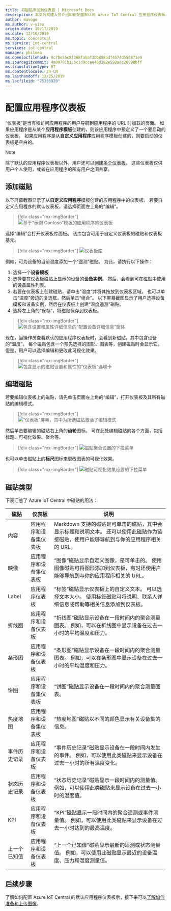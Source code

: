 ```yaml
---
title: 将磁贴添加到仪表板 | Microsoft Docs
description: 本文为构建人员介绍如何配置默认的 Azure IoT Central 应用程序仪表板。
author: mavoge
ms.author: v-yiso
origin.date: 10/17/2019
ms.date: 12/16/2019
ms.topic: conceptual
ms.service: iot-central
services: iot-central
manager: philmea
ms.openlocfilehash: 8c7be55c8f368fabaf3bb898adf4574d550871e9
ms.sourcegitcommit: 4a09701b1cbc1d9ccee46d282e592aec26998bff
ms.translationtype: HT
ms.contentlocale: zh-CN
ms.lasthandoff: 12/25/2019
ms.locfileid: "75335920"
---
```

# <a name="configure-the-application-dashboard"></a>配置应用程序仪表板

“仪表板”是当有权访问应用程序的用户导航到应用程序的 URL 时加载的页面。  如果应用程序是从某个**应用程序模板**创建的，则该应用程序中预定义了一个要启动的仪表板。 如果应用程序是从**自定义应用程序**应用程序模板创建的，则要启动的仪表板是空白的。

> [!NOTE]
> 除了默认的应用程序仪表板以外，用户还可以[创建多个仪表板](howto-create-personal-dashboards.md)。 这些仪表板仅供用户个人使用，或者在应用程序的所有用户之间共享。 

## <a name="add-tiles"></a>添加磁贴

以下屏幕截图显示了从**自定义应用程序**模板创建的应用程序中的仪表板。 若要自定义应用程序的默认仪表板，请选择页面左上角的“编辑”。 

> [!div class="mx-imgBorder"]
> ![基于“示例 Contoso”模板的应用程序的仪表板](media/howto-add-tiles-to-your-dashboard/dashboard-sample-contoso.png)

选择“编辑”会打开仪表板库面板。  该库包含可用于自定义仪表板的磁贴和仪表板基元。

> [!div class="mx-imgBorder"]
> ![仪表板库](media/howto-add-tiles-to-your-dashboard/dashboard-library.png)

例如，可为设备的当前温度添加一个“遥测”磁贴。  为此，请执行以下操作：
1. 选择一个**设备模板**
1. 选择要在仪表板磁贴上显示的设备的**设备实例**。 然后，会看到可在磁贴中使用的设备属性列表。
1. 若要在仪表板上创建磁贴，请单击“温度”并将其拖放到仪表板区域。  也可以单击“温度”旁边的复选框，然后单击“组合”。   以下屏幕截图显示了用户选择设备模板和设备实例，然后在仪表板上创建“温度遥测”磁贴。
1. 选择左上角的“保存”，将磁贴保存到仪表板。 

> [!div class="mx-imgBorder"]
> ![包含设置和属性详细信息的“配置设备详细信息”窗体](media/howto-add-tiles-to-your-dashboard/device-details.png)

现在，当操作员查看默认的应用程序仪表板时，会看到新磁贴，其中包含设备的“温度”。  每个磁贴包含一个预先选择的图形、图表等，创建磁贴时会显示它。 但是，用户可以选择编辑和更改此可视化效果。 

> [!div class="mx-imgBorder"]
> ![包含显示的磁贴设置和属性的“仪表板”选项卡](media/howto-add-tiles-to-your-dashboard/settings-and-properties.png)


## <a name="edit-tiles"></a>编辑磁贴

若要编辑仪表板上的磁贴，请先单击页面左上角的“编辑”，打开仪表板及其所有磁贴的编辑模式。  

> [!div class="mx-imgBorder"]
> ![“仪表板”屏幕，其中为所选磁贴激活了编辑模式](media/howto-add-tiles-to-your-dashboard/edit-mode.png)

然后单击要编辑的磁贴右上角的**齿轮**图标。 可在此处编辑磁贴的各个方面，包括标题、可视化效果、聚合等。

> [!div class="mx-imgBorder"]
> ![磁贴聚合设置的下拉菜单](media/howto-add-tiles-to-your-dashboard/aggregation-settings.png)

也可以单击磁贴上的**标尺**图标来更改图表的可视化效果。

> [!div class="mx-imgBorder"]
> ![磁贴可视化效果设置的下拉菜单](media/howto-add-tiles-to-your-dashboard/visualization-settings.png)

## <a name="tile-types"></a>磁贴类型

下表汇总了 Azure IoT Central 中磁贴的用法：
 
| 磁贴 | 仪表板 | 说明
| ----------- | ------- | ------- |
| 内容 | 应用程序和设备集仪表板 |Markdown 支持的磁贴是可单击的磁贴，其中会显示标题和说明文本。 还可以使用此磁贴作为链接磁贴，使用户能够导航到与你的应用程序相关的 URL。|
| 映像 | 应用程序和设备集仪表板 |“图像”磁贴显示自定义图像，是可单击的。 使用图像磁贴可将图形添加到仪表板，有时还使用户能够导航到与你的应用程序相关的 URL。|
| Label | 应用程序仪表板 |“标签”磁贴显示仪表板上的自定义文本。 可以选择文本大小。 使用标签磁贴可将说明、联系人详细信息或帮助等相关信息添加到仪表板。|
| 折线图 | 应用程序和设备仪表板 |“折线图”磁贴显示设备在一段时间内的聚合测量图表。 例如，可以在折线图中显示设备在过去一小时的平均温度和压力。|
| 条形图 | 应用程序和设备仪表板 |“条形图”磁贴显示设备在一段时间内的聚合测量图表。 例如，可以在条形图中显示设备在过去一小时的平均温度和压力。|
| 饼图 | 应用程序和设备集仪表板 |“饼图”磁贴显示设备在一段时间内的聚合测量图表。|
| 热度地图 | 应用程序和设备集仪表板 |“热度地图”磁贴以不同的颜色显示有关设备集的信息。|
| 事件历史记录 | 应用程序和设备仪表板 |“事件历史记录”磁贴显示设备在一段时间内发生的事件。 例如，可以使用此类磁贴来显示设备在过去一小时的所有温度变化。|
| 状态历史记录 | 应用程序和设备仪表板 |“状态历史记录”磁贴显示一段时间内的测量值。 例如，可以使用此类磁贴来显示设备在过去一小时的温度值。|
| KPI | 应用程序和设备仪表板 | “KPI”磁贴显示一段时间内的聚合遥测或事件测量值。 例如，可以使用此类磁贴来显示设备在过去一小时达到的最高温度。|
| 上一个已知值 | 应用程序和设备仪表板 |“上一个已知值”磁贴显示最新的遥测或状态测量值。 例如，可以使用此磁贴显示最近的设备温度、压力和湿度测量值。|

## <a name="next-steps"></a>后续步骤

了解如何配置 Azure IoT Central 的默认应用程序仪表板后，接下来可以[了解如何准备和上传图像](howto-prepare-images.md)。